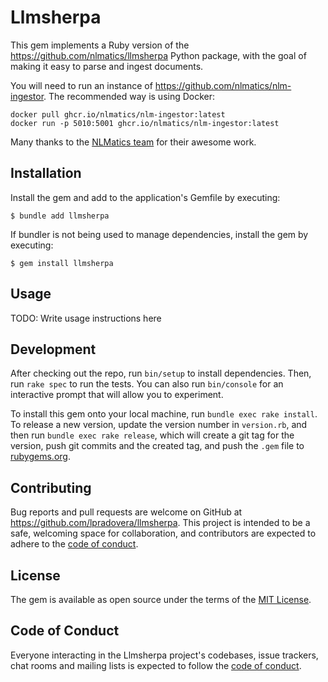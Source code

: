 # Llmsherpa

This gem implements a Ruby version of the https://github.com/nlmatics/llmsherpa Python package, with the goal of making it easy to parse and ingest documents.

You will need to run an instance of https://github.com/nlmatics/nlm-ingestor. The recommended way is using Docker:

```
docker pull ghcr.io/nlmatics/nlm-ingestor:latest
docker run -p 5010:5001 ghcr.io/nlmatics/nlm-ingestor:latest
```

Many thanks to the [NLMatics team](https://github.com/nlmatics) for their awesome work.

## Installation

Install the gem and add to the application's Gemfile by executing:

    $ bundle add llmsherpa

If bundler is not being used to manage dependencies, install the gem by executing:

    $ gem install llmsherpa

## Usage

TODO: Write usage instructions here

## Development

After checking out the repo, run `bin/setup` to install dependencies. Then, run `rake spec` to run the tests. You can also run `bin/console` for an interactive prompt that will allow you to experiment.

To install this gem onto your local machine, run `bundle exec rake install`. To release a new version, update the version number in `version.rb`, and then run `bundle exec rake release`, which will create a git tag for the version, push git commits and the created tag, and push the `.gem` file to [rubygems.org](https://rubygems.org).

## Contributing

Bug reports and pull requests are welcome on GitHub at https://github.com/lpradovera/llmsherpa. This project is intended to be a safe, welcoming space for collaboration, and contributors are expected to adhere to the [code of conduct](https://github.com/lpradovera/llmsherpa/blob/main/CODE_OF_CONDUCT.md).

## License

The gem is available as open source under the terms of the [MIT License](https://opensource.org/licenses/MIT).

## Code of Conduct

Everyone interacting in the Llmsherpa project's codebases, issue trackers, chat rooms and mailing lists is expected to follow the [code of conduct](https://github.com/[USERNAME]/llmsherpa/blob/main/CODE_OF_CONDUCT.md).
